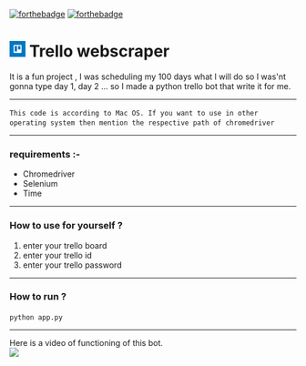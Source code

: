 [![forthebadge](https://forthebadge.com/images/badges/built-with-love.svg)](https://forthebadge.com)
[![forthebadge](https://forthebadge.com/images/badges/made-with-python.svg)](https://forthebadge.com)
<div><h1><img width=28px height=28px src="src/trello-mark-circle.svg">  Trello webscraper</h1></div>
It is a fun project , I was scheduling my 100 days what I will do so I was'nt gonna type day 1, day 2 ... so I made a python trello bot that write it for me.
<br>
<hr>
<code>This code is according to Mac OS. If you want to use in other operating system then mention the respective path of chromedriver</code>
<hr>
<h3>requirements :-</h3>
<ul>
<li>Chromedriver</li>
<li>Selenium</li>
<li>Time</li>
</ul>
<hr>
<h3>How to use for yourself ?</h3>
<ol>
<li>enter your trello board</li>
<li>enter your trello id</li>
<li>enter your trello password</li>
</ol>
<hr>
<h3>How to run ?</h3>
<code>python app.py</code>
<hr>
Here is a video of functioning of this bot.
<br>
<img src="https://user-images.githubusercontent.com/59202921/110029733-d6405100-7d5a-11eb-9d06-22016799c08b.gif">
